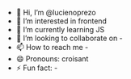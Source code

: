 - 👋 Hi, I’m @lucienoprezo
- 👀 I’m interested in frontend
- 🌱 I’m currently learning JS
- 💞️ I’m looking to collaborate on -
- 📫 How to reach me -
- 😄 Pronouns: croisant
- ⚡ Fun fact: -

<!---
lucienoprezo/lucienoprezo is a ✨ special ✨ repository because its `README.md` (this file) appears on your GitHub profile.
You can click the Preview link to take a look at your changes.
--->
